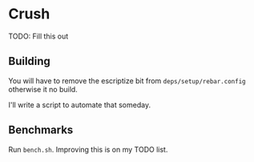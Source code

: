 # Crush

TODO: Fill this out

## Building

You will have to remove the escriptize bit from `deps/setup/rebar.config` otherwise it no build.

I'll write a script to automate that someday.

## Benchmarks

Run `bench.sh`. Improving this is on my TODO list.